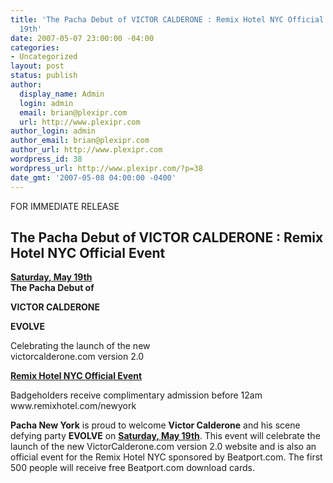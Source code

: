 ```yaml
---
title: 'The Pacha Debut of VICTOR CALDERONE : Remix Hotel NYC Official Event - May
  19th'
date: 2007-05-07 23:00:00 -04:00
categories:
- Uncategorized
layout: post
status: publish
author:
  display_name: Admin
  login: admin
  email: brian@plexipr.com
  url: http://www.plexipr.com
author_login: admin
author_email: brian@plexipr.com
author_url: http://www.plexipr.com
wordpress_id: 38
wordpress_url: http://www.plexipr.com/?p=38
date_gmt: '2007-05-08 04:00:00 -0400'
---
```


<p>FOR IMMEDIATE RELEASE</p>
<h2>The Pacha Debut of VICTOR CALDERONE : Remix Hotel NYC Official Event</h2>
<p><b><u>Saturday, May 19th</b></u><br />
<b>The Pacha Debut of</b></p>
<p><b>VICTOR CALDERONE</b></p>
<p><b>EVOLVE</b></p>
<p>Celebrating the launch of the new<br />
victorcalderone.com version 2.0</p>
<p><b><u>Remix Hotel NYC Official Event</b></u></p>
<p>Badgeholders receive complimentary admission before 12am www.remixhotel.com/newyork</p>
<p><b>Pacha New York</b> is proud to welcome <b>Victor Calderone</b> and his scene defying party <b>EVOLVE</b> on <u><b>Saturday, May 19th</b></u>. This event will celebrate the launch of the new VictorCalderone.com version 2.0 website and is also an official event for the Remix Hotel NYC sponsored by Beatport.com. The first 500 people will receive free Beatport.com download cards.</p>
